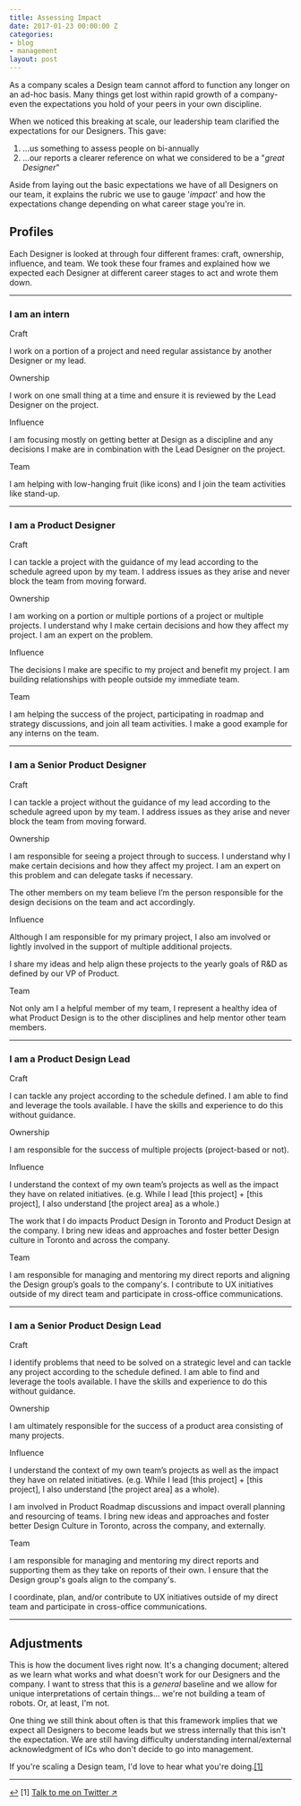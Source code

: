 ```yaml
---
title: Assessing Impact
date: 2017-01-23 00:00:00 Z
categories:
- blog
- management
layout: post
---
```


As a company scales a Design team cannot afford to function any longer on an ad-hoc basis. Many things get lost within rapid growth of a company-even the expectations you hold of your peers in your own discipline.

When we noticed this breaking at scale, our leadership team clarified the expectations for our Designers. This gave:

1. ...us something to assess people on bi-annually
2. ...our reports a clearer reference on what we considered to be a "*great Designer*"

Aside from laying out the basic expectations we have of all Designers on our team, it explains the rubric we use to gauge '*impact*' and how the expectations change depending on what career stage you're in.

## Profiles

Each Designer is looked at through four different frames: craft, ownership, influence, and team. We took these four frames and explained how we expected each Designer at different career stages to act and wrote them down.

<hr class="small">

### **I am an intern**

<div class="grid">
    <div class="grid__item two--one-quarter">
        <p class="h6 no-margin">Craft</p>
    </div>
    <div class="grid__item two--three-quarters">
        <p>I work on a portion of a project and need regular assistance by another Designer or my lead.</p>
    </div>
</div>

<div class="grid">
    <div class="grid__item two--one-quarter">
        <p class="h6 no-margin">Ownership</p>
    </div>
    <div class="grid__item two--three-quarters"><p>I work on one small thing at a time and ensure it is reviewed by the Lead Designer on the project.</p></div>
</div>

<div class="grid">
    <div class="grid__item two--one-quarter">
        <p class="h6 no-margin">Influence</p>
    </div>
    <div class="grid__item two--three-quarters"><p>I am focusing mostly on getting better at Design as a discipline and any decisions I make are in combination with the Lead Designer on the project.</p></div>
</div>

<div class="grid">
    <div class="grid__item two--one-quarter">
        <p class="h6 no-margin">Team</p>
    </div>
    <div class="grid__item two--three-quarters"><p>I am helping with low-hanging fruit (like icons) and I join the team activities like stand-up.</p></div>
</div>

<hr class="small">

### **I am a Product Designer**

<div class="grid">
    <div class="grid__item two--one-quarter">
        <p class="h6 no-margin">Craft</p>
    </div>
    <div class="grid__item two--three-quarters">
        <p>I can tackle a project with the guidance of my lead according to the schedule agreed upon by my team. I address issues as they arise and never block the team from moving forward.</p>
    </div>
</div>

<div class="grid">
    <div class="grid__item two--one-quarter">
        <p class="h6 no-margin">Ownership</p>
    </div>
    <div class="grid__item two--three-quarters"><p>I am working on a portion or multiple portions of a project or multiple projects. I understand why I make certain decisions and how they affect my project. I am an expert on the problem.</p></div>
</div>

<div class="grid">
    <div class="grid__item two--one-quarter">
        <p class="h6 no-margin">Influence</p>
    </div>
    <div class="grid__item two--three-quarters"><p>The decisions I make are specific to my project and benefit my project. I am building relationships with people outside my immediate team.</p></div>
</div>

<div class="grid">
    <div class="grid__item two--one-quarter">
        <p class="h6 no-margin">Team</p>
    </div>
    <div class="grid__item two--three-quarters"><p>I am helping the success of the project, participating in roadmap and strategy discussions, and join all team activities. I make a good example for any interns on the team.</p></div>
</div>

<hr class="small">

### **I am a Senior Product Designer**

<div class="grid">
    <div class="grid__item two--one-quarter">
        <p class="h6 no-margin">Craft</p>
    </div>
    <div class="grid__item two--three-quarters">
        <p>I can tackle a project without the guidance of my lead according to the schedule agreed upon by my team. I address issues as they arise and never block the team from moving forward.</p>
    </div>
</div>

<div class="grid">
    <div class="grid__item two--one-quarter">
        <p class="h6 no-margin">Ownership</p>
    </div>
    <div class="grid__item two--three-quarters"><p>I am responsible for seeing a project through to success. I understand why I make certain decisions and how they affect my project. I am an expert on this problem and can delegate tasks if necessary.</p>
    <p>The other members on my team believe I’m the person responsible for the design decisions on the team and act accordingly.</p>
    </div>
</div>

<div class="grid">
    <div class="grid__item two--one-quarter">
        <p class="h6 no-margin">Influence</p>
    </div>
    <div class="grid__item two--three-quarters"><p>Although I am responsible for my primary project, I also am involved or lightly involved in the support of multiple additional projects.</p>
    <p>I share my ideas and help align these projects to the yearly goals of R&D as defined by our VP of Product.</p></div>
</div>

<div class="grid">
    <div class="grid__item two--one-quarter">
        <p class="h6 no-margin">Team</p>
    </div>
    <div class="grid__item two--three-quarters"><p>Not only am I a helpful member of my team, I represent a healthy idea of what Product Design is to the other disciplines and help mentor other team members.</p></div>
</div>

<hr class="small">

### **I am a Product Design Lead**

<div class="grid">
    <div class="grid__item two--one-quarter">
        <p class="h6 no-margin">Craft</p>
    </div>
    <div class="grid__item two--three-quarters">
        <p>I can tackle any project according to the schedule defined. I am able to find and leverage the tools available. I have the skills and experience to do this without guidance.</p>
    </div>
</div>

<div class="grid">
    <div class="grid__item two--one-quarter">
        <p class="h6 no-margin">Ownership</p>
    </div>
    <div class="grid__item two--three-quarters"><p>I am responsible for the success of multiple projects (project-based or not).</p>
    </div>
</div>

<div class="grid">
    <div class="grid__item two--one-quarter">
        <p class="h6 no-margin">Influence</p>
    </div>
    <div class="grid__item two--three-quarters"><p>I understand the context of my own team’s projects as well as the impact they have on related initiatives.  (e.g. While I lead [this project] + [this project], I also understand [the project area] as a whole.)</p>
    <p>The work that I do impacts Product Design in Toronto and Product Design at the company. I bring new ideas and approaches and foster better Design culture in Toronto and across the company.</p></div>
</div>

<div class="grid">
    <div class="grid__item two--one-quarter">
        <p class="h6 no-margin">Team</p>
    </div>
    <div class="grid__item two--three-quarters"><p>I am responsible for managing and mentoring my direct reports and aligning the Design group’s goals to the company's. I contribute to UX initiatives outside of my direct team and participate in cross-office communications.</p></div>
</div>

<hr class="small">

### **I am a Senior Product Design Lead**

<div class="grid">
    <div class="grid__item two--one-quarter">
        <p class="h6 no-margin">Craft</p>
    </div>
    <div class="grid__item two--three-quarters">
        <p>I identify problems that need to be solved on a strategic level and can tackle any project according to the schedule defined. I am able to find and leverage the tools available. I have the skills and experience to do this without guidance.</p>
    </div>
</div>

<div class="grid">
    <div class="grid__item two--one-quarter">
        <p class="h6 no-margin">Ownership</p>
    </div>
    <div class="grid__item two--three-quarters"><p>I am ultimately responsible for the success of a product area consisting of many projects.</p>
    </div>
</div>

<div class="grid">
    <div class="grid__item two--one-quarter">
        <p class="h6 no-margin">Influence</p>
    </div>
    <div class="grid__item two--three-quarters"><p>I understand the context of my own team’s projects as well as the impact they have on related initiatives. (e.g. While I lead [this project] + [this project], I also understand [the project area] as a whole).</p>
    <p>I am involved in Product Roadmap discussions and impact overall planning and resourcing of teams. I bring new ideas and approaches and foster better Design Culture in Toronto, across the company, and externally.</p></div>
</div>

<div class="grid">
    <div class="grid__item two--one-quarter">
        <p class="h6 no-margin">Team</p>
    </div>
    <div class="grid__item two--three-quarters"><p>I am responsible for managing and mentoring my direct reports and supporting them as they take on reports of their own. I ensure that the Design group's goals align to the company's.</p>
    <p>I coordinate, plan, and/or contribute to UX initiatives outside of my direct team and participate in cross-office communications.</p></div>
</div>

<hr class="small">

## Adjustments

This is how the document lives right now. It's a changing document; altered as we learn what works and what doesn't work for our Designers and the company.  I want to stress that this is a *general* baseline and we allow for unique interpretations of certain things... we're not building a team of robots. Or, at least, I'm not.

One thing we still think about often is that this framework implies that we expect all Designers to become leads but we stress internally that this isn't the expectation. We are still having difficulty understanding internal/external acknowledgment of ICs who don't decide to go into management.

If you're scaling a Design team, I'd love to hear what you're doing.<a id="anchor-1" href="#note-1" class="fieldnotes-anchor">[1]</a>

<hr class="small">

<div class="fieldnotes">
    <p id="note-1"><a href="#anchor-1" class="footnote-back">&#8617;&#xFE0E;</a> <span class="footnote">[1]</span> <a href="https://www.twitter.com/tranhelen" class="external" target="_blank"><span class="external-body">Talk to me on Twitter</span> <span class="external-box"><span class="external-box__arrow">↗&#xFE0E;</span></span></a></p>
</div>